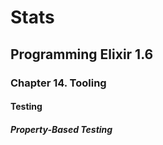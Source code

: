 # Stats

## Programming Elixir 1.6

### Chapter 14. Tooling

#### Testing

##### Property-Based Testing
